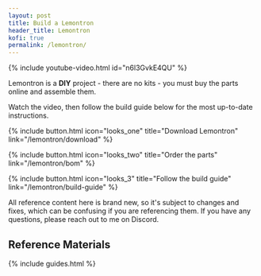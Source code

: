 ```yaml
---
layout: post
title: Build a Lemontron
header_title: Lemontron
kofi: true
permalink: /lemontron/
---
```


{% include youtube-video.html id="n6l3GvkE4QU" %}

Lemontron is a **DIY** project - there are no kits - you must buy the parts online and assemble them.

Watch the video, then follow the build guide below for the most up-to-date instructions.

<div class="paragraph btn-wrapper">
{% include button.html 
icon="looks_one"
title="Download Lemontron" 
link="/lemontron/download" %}

{% include button.html
icon="looks_two"
title="Order the parts"
link="/lemontron/bom" %}

{% include button.html
icon="looks_3"
title="Follow the build guide"
link="/lemontron/build-guide" %}
</div>

All reference content here is brand new, so it's subject to changes and fixes, which can be confusing if you are
referencing them. If you have any questions, please reach out to me on Discord.

## Reference Materials

{% include guides.html %}